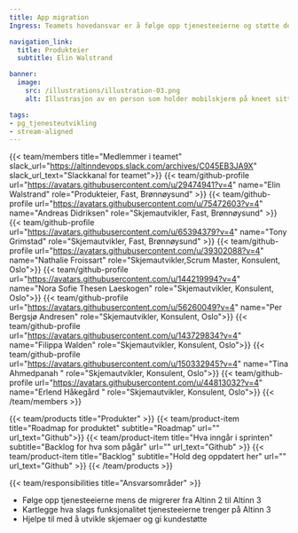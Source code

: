 ```yaml
---
title: App migration
Ingress: Teamets hovedansvar er å følge opp tjenesteeierne og støtte dem under migreringen til Altinn 3. 

navigation_link:
  title: Produkteier
  subtitle: Elin Walstrand

banner:
  image:
    src: /illustrations/illustration-03.png
    alt: Illustrasjon av en person som holder mobilskjerm på kneet sitt

tags:
- pg_tjenesteutvikling
- stream-aligned
---
```


{{< team/members title="Medlemmer i teamet" slack_url="https://altinndevops.slack.com/archives/C045EB3JA9X" slack_url_text="Slackkanal for teamet">}}
{{< team/github-profile url="https://avatars.githubusercontent.com/u/29474941?v=4" name="Elin Walstrand" role="Produkteier, Fast, Brønnøysund" >}}
{{< team/github-profile url="https://avatars.githubusercontent.com/u/75472603?v=4" name="Andreas Didriksen" role="Skjemautvikler, Fast, Brønnøysund" >}}
{{< team/github-profile url="https://avatars.githubusercontent.com/u/65394379?v=4" name="Tony Grimstad" role="Skjemautvikler, Fast, Brønnøysund" >}}
{{< team/github-profile url="https://avatars.githubusercontent.com/u/39302088?v=4" name="Nathalie Froissart" role="Skjemautvikler,Scrum Master, Konsulent,  Oslo">}}
{{< team/github-profile url="https://avatars.githubusercontent.com/u/144219994?v=4" name="Nora Sofie Thesen Laeskogen" role="Skjemautvikler, Konsulent, Oslo">}}
{{< team/github-profile url="https://avatars.githubusercontent.com/u/56260049?v=4" name="Per Bergsjø Andresen" role="Skjemautvikler, Konsulent, Oslo">}}
{{< team/github-profile url="https://avatars.githubusercontent.com/u/143729834?v=4" name="Filippa Walden" role="Skjemautvikler, Konsulent, Oslo">}}
{{< team/github-profile url="https://avatars.githubusercontent.com/u/150332945?v=4" name="Tina Ahmedpanah " role="Skjemautvikler, Konsulent, Oslo">}}
{{< team/github-profile url="https://avatars.githubusercontent.com/u/44813032?v=4" name="Erlend Håkegård " role="Skjemautvikler, Konsulent, Oslo">}}
{{< /team/members >}}

{{< team/products title="Produkter" >}}
{{< team/product-item title="Roadmap for produktet" subtitle="Roadmap" url="" url_text="Github">}}
{{< team/product-item title="Hva inngår i sprinten" subtitle="Backlog for hva som pågår" url="" url_text="Github" >}}
{{< team/product-item title="Backlog" subtitle="Hold deg oppdatert her" url="" url_text="Github" >}}
{{< /team/products >}}

{{< team/responsibilities title="Ansvarsområder" >}}

- Følge opp tjenesteeierne mens de migrerer fra Altinn 2 til Altinn 3
- Kartlegge hva slags funksjonalitet tjenesteeierne trenger på Altinn 3
- Hjelpe til med å utvikle skjemaer og gi kundestøtte

